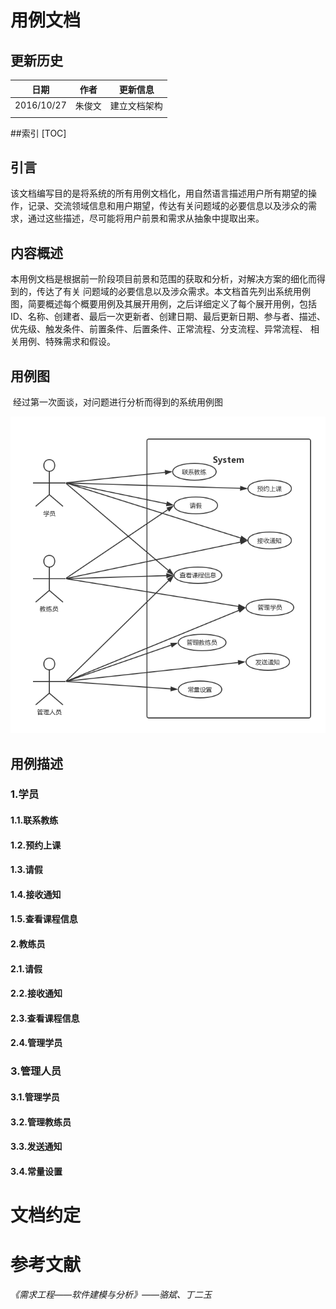 # 用例文档

## 更新历史

| 日期         | 作者   | 更新信息   |
| ---------- | ---- | ------ |
| 2016/10/27 | 朱俊文  | 建立文档架构 |
|            |      |        |
##索引
[TOC]

## 引言

​	该文档编写目的是将系统的所有用例文档化，用自然语言描述用户所有期望的操作，记录、交流领域信息和用户期望，传达有关问题域的必要信息以及涉众的需求，通过这些描述，尽可能将用户前景和需求从抽象中提取出来。

## 内容概述

​	本用例文档是根据前一阶段项目前景和范围的获取和分析，对解决方案的细化而得到的，传达了有关
问题域的必要信息以及涉众需求。本文档首先列出系统用例图，简要概述每个概要用例及其展开用例，之后详细定义了每个展开用例，包括ID、名称、创建者、最后一次更新者、创建日期、最后更新日期、参与者、描述、优先级、触发条件、前置条件、后置条件、正常流程、分支流程、异常流程、 相关用例、特殊需求和假设。

## 用例图

​	经过第一次面谈，对问题进行分析而得到的系统用例图

![sys_UseCase](https://github.com/CnNjuTdy/Requirements/blob/master/md/img/sys_UseCase.png?raw=true)

## 用例描述

### 1.学员

#### 1.1.联系教练



#### 1.2.预约上课



#### 1.3.请假



#### 1.4.接收通知



#### 1.5.查看课程信息



#### 2.教练员

#### 2.1.请假



#### 2.2.接收通知



#### 2.3.查看课程信息



#### 2.4.管理学员



### 3.管理人员

#### 3.1.管理学员



#### 3.2.管理教练员



#### 3.3.发送通知



#### 3.4.常量设置



# 文档约定



# 参考文献

*《需求工程——软件建模与分析》——骆斌、丁二玉*